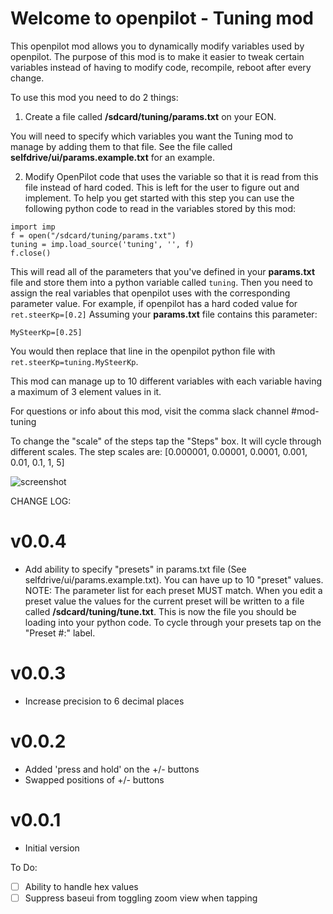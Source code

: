 Welcome to openpilot - Tuning mod
======

This openpilot mod allows you to dynamically modify variables used by openpilot.
The purpose of this mod is to make it easier to tweak certain variables instead of
having to modify code, recompile, reboot after every change.

To use this mod you need to do 2 things:

1. Create a file called **/sdcard/tuning/params.txt** on your EON.

You will need to specify which variables you want the Tuning mod to manage by adding them to that file.  See the file called **selfdrive/ui/params.example.txt** for an example.

2. Modify OpenPilot code that uses the variable so that it is read from this file instead of hard coded.  This is left for the user to figure out and implement.  To help you get started with this step you can use the following python code to read in the variables stored by this mod:

```
import imp
f = open("/sdcard/tuning/params.txt")
tuning = imp.load_source('tuning', '', f)
f.close()
````

This will read all of the parameters that you've defined in your **params.txt** file and store them into a python variable called `tuning`.  Then you need to assign the real variables that openpilot uses with the corresponding parameter value.  For example, if openpilot has a hard coded value for `ret.steerKp=[0.2]` Assuming your **params.txt** file contains this parameter:

`
MySteerKp=[0.25]
`

You would then replace that line in the openpilot python file with `ret.steerKp=tuning.MySteerKp`.

This mod can manage up to 10 different variables with each variable having a maximum of 3 element values in it.

For questions or info about this mod, visit the comma slack channel #mod-tuning

To change the "scale" of the steps tap the "Steps" box.  It will cycle through different scales.  The step scales are: \[0.000001, 0.00001, 0.0001, 0.001, 0.01, 0.1, 1, 5\]

![screenshot](https://i.imgur.com/G7j2vQY.jpg)

CHANGE LOG:

v0.0.4
========================
 * Add ability to specify "presets" in params.txt file (See selfdrive/ui/params.example.txt).  You can have up to 10 "preset" values.  NOTE: The parameter list for each preset MUST match.  When you edit a preset value the values for the current preset will be written to a file called **/sdcard/tuning/tune.txt**.  This is now the file you should be loading into your python code. To cycle through your presets tap on the "Preset #:" label.

v0.0.3
========================
 * Increase precision to 6 decimal places

v0.0.2
========================
 * Added 'press and hold' on the +/- buttons
 * Swapped positions of +/- buttons
 
v0.0.1
========================
 * Initial version

To Do:
- [ ] Ability to handle hex values
- [ ] Suppress baseui from toggling zoom view when tapping
